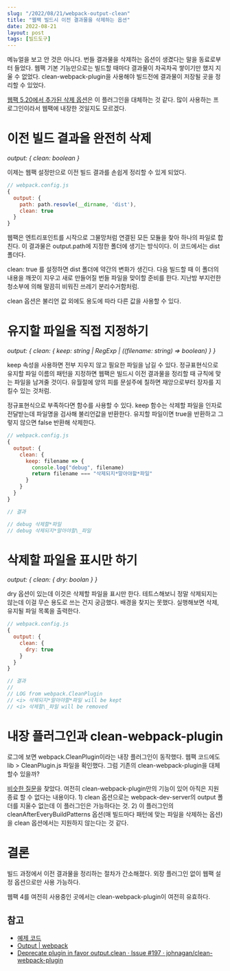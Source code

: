 ```yaml
---
slug: "/2022/08/21/webpack-output-clean"
title: "웹팩 빌드시 이전 결과물을 삭제하는 옵션"
date: 2022-08-21
layout: post
tags: [빌드도구]
---
```


메뉴얼을 보고 안 것은 아니다. 번들 결과물을 삭제하는 옵션이 생겼다는 말을 동료로부터 들었다. 웹팩 기본 기능만으로는 빌드할 때마다 결과물이 차곡차곡 쌓이기만 했지 지울 수 없었다. clean-webpack-plugin을 사용해야 빌드전에 결과물이 저장될 곳을 정리할 수 있었다.

[웹팩 5.20에서 추가된 삭제 옵션](https://webpack.js.org/configuration/output/#outputclean)은 이 플러그인을 대체하는 것 같다. 많이 사용하는 프로그인이라서 웹팩에 내장한 것일지도 모르겠다.

# 이전 빌드 결과을 완전히 삭제

_output: { clean: boolean }_

이제는 웹팩 설정만으로 이전 빌드 결과를 손쉽게 정리할 수 있게 되었다.

```js
// webpack.config.js
{
  output: {
    path: path.resovle(__dirname, 'dist'),
    clean: true
  }
}
```

웹팩은 엔트리포인트를 시작으로 그물망처럼 연결된 모든 모듈을 찾아 하나의 파일로 합친다. 이 결과물은 output.path에 지정한 폴더에 생기는 방식이다. 이 코드에서는 dist 폴더다.

clean: true 를 설정하면 dist 폴더에 약간의 변화가 생긴다. 다음 빌드할 때 이 폴더의 내용을 깨끗이 지우고 새로 만들어질 번들 파일을 맞이할 준비를 한다. 지난밤 부지런한 청소부에 의해 말끔히 비워진 쓰레기 분리수거함처럼.

clean 옵션은 불리언 값 외에도 용도에 따라 다른 값을 사용할 수 있다.

# 유지할 파일을 직접 지정하기

_output: { clean: { keep: string | RegExp | ((filename: string) => boolean) } }_

keep 속성을 사용하면 전부 지우지 않고 필요한 파일을 남길 수 있다. 정규표현식으로 유지할 파일 이름의 패턴을 지정하면 웹팩은 빌드시 이전 결과물을 정리할 때 규칙에 맞는 파일을 남겨줄 것이다. 유월절에 양의 피를 문설주에 칠하면 재앙으로부터 장자를 지킬수 있는 것처럼.

정규표현식으로 부족하다면 함수를 사용할 수 있다. keep 함수는 삭제할 파일을 인자로 전달받는데 파일명을 검사해 불리언값을 반환한다. 유지할 파일이면 true을 반환하고 그렇지 않으면 false 반환해 삭제한다.

```js
// webpack.config.js
{
  output: {
    clean: {
      keep: filename => {
        console.log("debug", filename)
        return filename === "삭제되지*말아야할*파일"
      }
    }
  }
}

// 결과

// debug 삭제할*파일
// debug 삭제되지*말아야할\_파일
```

# 삭제할 파일을 표시만 하기

_output: { clean: { dry: boolan } }_

dry 옵션이 있는데 이것은 삭제할 파일을 표시만 한다. 테트스해보니 정말 삭제되지는 않는데 이걸 무슨 용도로 쓰는 건지 궁금했다. 배경을 찾지는 못했다. 실행해보면 삭제, 유지될 파일 목록을 출력한다.

```js
// webpack.config.js
{
  output: {
    clean: {
      dry: true
    }
  }
}

// 결과
//
// LOG from webpack.CleanPlugin
// <i> 삭제되지*말아야할*파일 will be kept
// <i> 삭제할\_파일 will be removed
```

# 내장 플러그인과 clean-webpack-plugin

로그에 보면 webpack.CleanPlugin이라는 내장 플러그인이 동작했다. 웹팩 코드에도 lib > CleanPlugin.js 파일을 확인했다. 그럼 기존의 clean-webpack-plugin을 대체할수 있을까?

[비슷한 질문](https://github.com/johnagan/clean-webpack-plugin/issues/197)을 찾았다. 여전히 clean-webpack-plugin만의 기능이 있어 아직은 지원 종료 할 수 없다는 내용이다. 1) clean 옵션으로는 webpack-dev-server의 output 폴더를 지울수 없는데 이 플러그인은 가능하다는 것. 2) 이 플러그인의 cleanAfterEveryBuildPatterns 옵션(매 빌드마다 패턴에 맞는 파일을 삭제하는 옵션)을 clean 옵션에서는 지원하지 않는다는 것 같다.

# 결론

빌드 과정에서 이전 결과물을 정리하는 절차가 간소해졌다. 외장 플러그인 없이 웹팩 설정 옵션으로만 사용 가능하다.

웹팩 4를 여전히 사용중인 곳에서는 clean-webpack-plugin이 여전히 유효하다.

## 참고

- [예제 코드](https://github.com/jeonghwan-kim/jeonghwan-kim.github.com/tree/master/content/codes/2022/webpack-output-clean)
- [Output | webpack](https://webpack.js.org/configuration/output/#outputclean)
- [Deprecate plugin in favor output.clean · Issue #197 · johnagan/clean-webpack-plugin](https://github.com/johnagan/clean-webpack-plugin/issues/197)
